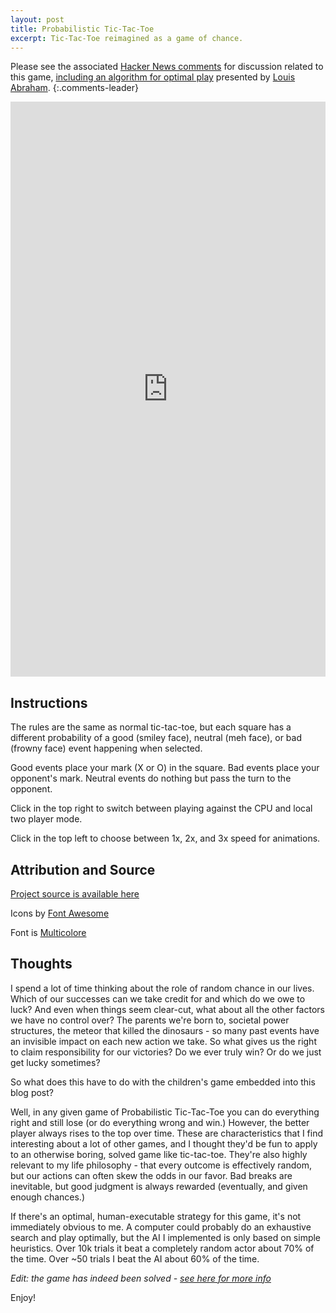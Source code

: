 ```yaml
---
layout: post
title: Probabilistic Tic-Tac-Toe
excerpt: Tic-Tac-Toe reimagined as a game of chance.
---
```

Please see the associated [Hacker News comments](https://news.ycombinator.com/item?id=40635397) for discussion related to this game, [including an algorithm for optimal play](https://louisabraham.github.io/articles/probabilistic-tic-tac-toe) presented by [Louis Abraham](https://louisabraham.github.io/).
{:.comments-leader}

<style>
#pttt-iframe {
    max-height: 80vh;
}
</style>

<iframe id="pttt-iframe" frameborder="0" src="https://itch.io/embed-upload/10642801?color=FFFAF1" allowfullscreen="" width="100%" height="920"><a href="https://cameronsun.itch.io/probabilistic-tic-tac-toe">Play Probabilistic Tic-Tac-Toe on itch.io</a></iframe>

## Instructions
The rules are the same as normal tic-tac-toe, but each square has a different probability of a good (smiley face), neutral (meh face), or bad (frowny face) event happening when selected.

Good events place your mark (X or O) in the square. Bad events place your opponent's mark. Neutral events do nothing but pass the turn to the opponent.

Click in the top right to switch between playing against the CPU and local two player mode.

Click in the top left to choose between 1x, 2x, and 3x speed for animations.

## Attribution and Source
[Project source is available here](https://github.com/csun/probabilistic-tic-tac-toe)

Icons by [Font Awesome](https://fontawesome.com/icons)

Font is [Multicolore](https://www.dafont.com/multicolore.font)

## Thoughts
I spend a lot of time thinking about the role of random chance in our lives. Which of our successes can we take credit for and which do we owe to luck? And even when things seem clear-cut, what about all the other factors we have no control over? The parents we're born to, societal power structures, the meteor that killed the dinosaurs - so many past events have an invisible impact on each new action we take. So what gives us the right to claim responsibility for our victories? Do we ever truly win? Or do we just get lucky sometimes?

So what does this have to do with the children's game embedded into this blog post?

Well, in any given game of Probabilistic Tic-Tac-Toe you can do everything right and still lose (or do everything wrong and win.) However, the better player always rises to the top over time. These are characteristics that I find interesting about a lot of other games, and I thought they'd be fun to apply to an otherwise boring, solved game like tic-tac-toe. They're also highly relevant to my life philosophy - that every outcome is effectively random, but our actions can often skew the odds in our favor. Bad breaks are inevitable, but good judgment is always rewarded (eventually, and given enough chances.)

If there's an optimal, human-executable strategy for this game, it's not immediately obvious to me. A computer could probably do an exhaustive search and play optimally, but the AI I implemented is only based on simple heuristics. Over 10k trials it beat a completely random actor about 70% of the time. Over ~50 trials I beat the AI about 60% of the time.

_Edit: the game has indeed been solved - [see here for more info](https://louisabraham.github.io/articles/probabilistic-tic-tac-toe)_

Enjoy!
